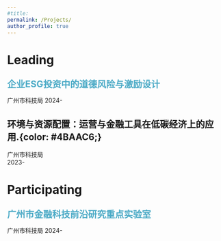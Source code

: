 ```yaml
---
#title: 
permalink: /Projects/
author_profile: true
---
```

<style>
  .deep-blue {
    color: #4BAAC6; /* 蓝色 */
    line-height: 1; /* 调整行距，数字越大，行距越大 */
  }
  p {
    margin: 0 0 5px; /* 上边距0，右边距0，下边距5px，左边距0 */
  }
</style>

Leading
=====
<h2 class="deep-blue">企业ESG投资中的道德风险与激励设计</h2>
广州市科技局  
2024-

## 环境与资源配置：运营与金融工具在低碳经济上的应用.{color: #4BAAC6;}
广州市科技局  
2023-

Participating
=====
<h2 class="deep-blue">广州市金融科技前沿研究重点实验室</h2>
广州市科技局  
2024-
